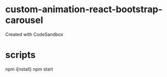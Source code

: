 # custom-animation-react-bootstrap-carousel
Created with CodeSandbox

# scripts
npm i[nstall}
npm start

